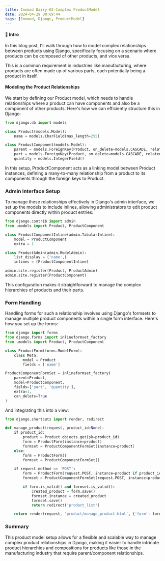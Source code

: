```yaml
---
title: Inomad Dairy-02-Complex ProductModel
date: 2024-04-29 00:09:44
tags: [Inomad, Django, ProductModel]
---
```


#### **🔎 Intro**

In this blog post, I'll walk through how to model complex relationships between products using Django, specifically focusing on a scenario where products can be composed of other products, and vice versa.

<!-- more -->

This is a common requirement in industries like manufacturing, where products are often made up of various parts, each potentially being a product in itself.

#### **Modeling the Product Relationships**

We start by defining our Product model, which needs to handle relationships where a product can have components and also be a component of other products. Here's how we can efficiently structure this in Django:

```python
from django.db import models

class Product(models.Model):
    name = models.CharField(max_length=255)

class ProductComponent(models.Model):
    parent = models.ForeignKey(Product, on_delete=models.CASCADE, related_name='components')
    part = models.ForeignKey(Product, on_delete=models.CASCADE, related_name='part_of')
    quantity = models.IntegerField()
```

In this setup, ProductComponent acts as a linking model between Product instances, defining a many-to-many relationship from a product to its components through the foreign keys to Product.

### **Admin Interface Setup**

To manage these relationships effectively in Django's admin interface, we set up the models to include inlines, allowing administrators to edit product components directly within product entries:

```python
from django.contrib import admin
from .models import Product, ProductComponent

class ProductComponentInline(admin.TabularInline):
    model = ProductComponent
    extra = 1

class ProductAdmin(admin.ModelAdmin):
    list_display = ('name',)
    inlines = [ProductComponentInline]

admin.site.register(Product, ProductAdmin)
admin.site.register(ProductComponent)
```

This configuration makes it straightforward to manage the complex hierarchies of products and their parts.

### **Form Handling**

Handling forms for such a relationship involves using Django's formsets to manage multiple product components within a single form interface. Here's how you set up the forms:

```python
from django import forms
from django.forms import inlineformset_factory
from .models import Product, ProductComponent

class ProductForm(forms.ModelForm):
    class Meta:
        model = Product
        fields = ['name']

ProductComponentFormSet = inlineformset_factory(
    parent=Product,
    model=ProductComponent,
    fields=['part', 'quantity'],
    extra=1,
    can_delete=True
)
```

And integrating this into a view:

```python
from django.shortcuts import render, redirect

def manage_product(request, product_id=None):
    if product_id:
        product = Product.objects.get(pk=product_id)
        form = ProductForm(instance=product)
        formset = ProductComponentFormSet(instance=product)
    else:
        form = ProductForm()
        formset = ProductComponentFormSet()

    if request.method == 'POST':
        form = ProductForm(request.POST, instance=product if product_id else None)
        formset = ProductComponentFormSet(request.POST, instance=product if product_id else None)

        if form.is_valid() and formset.is_valid():
            created_product = form.save()
            formset.instance = created_product
            formset.save()
            return redirect('product_list')

    return render(request, 'product/manage_product.html', {'form': form, 'formset': formset})
```

### **Summary**

This product model setup allows for a flexible and scalable way to manage complex product relationships in Django, making it easier to handle intricate product hierarchies and compositions for products like those in the manufacturing industry that require parent/component relationships.
